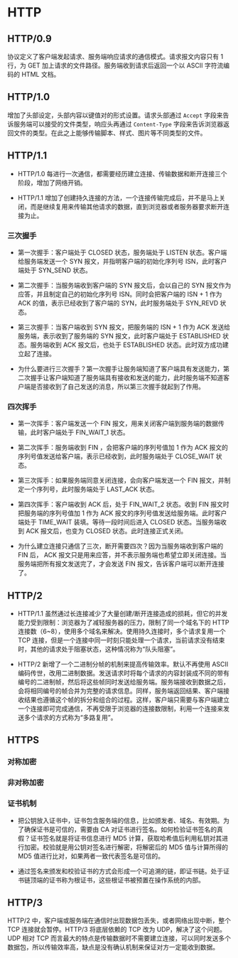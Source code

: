 # HTTP

## HTTP/0.9

协议定义了客户端发起请求、服务端响应请求的通信模式。请求报文内容只有 1 行，为 GET 加上请求的文件路径。服务端收到请求后返回一个以 ASCII 字符流编码的 HTML 文档。

## HTTP/1.0

增加了头部设定，头部内容以键值对的形式设置。请求头部通过 `Accept` 字段来告诉服务端可以接受的文件类型，响应头再通过 `Content-Type` 字段来告诉浏览器返回文件的类型。在此之上能够传输脚本、样式、图片等不同类型的文件。

## HTTP/1.1

- HTTP/1.0 每进行一次通信，都需要经历建立连接、传输数据和断开连接三个阶段，增加了网络开销。

- HTTP/1.1 增加了创建持久连接的方法，一个连接传输完成后，并不是马上关闭，而是继续复用来传输其他请求的数据，直到浏览器或者服务器要求断开连接为止。

### 三次握手

- 第一次握手：客户端处于 CLOSED 状态，服务端处于 LISTEN 状态。客户端给服务端发送一个 SYN 报文，并指明客户端的初始化序列号 ISN，此时客户端处于 SYN_SEND 状态。

- 第二次握手：当服务端收到客户端的 SYN 报文后，会以自己的 SYN 报文作为应答，并且制定自己的初始化序列号 ISN。同时会把客户端的 ISN + 1 作为 ACK 的值，表示已经收到了客户端的 SYN，此时服务端处于 SYN_REVD 状态。

- 第三次握手：当客户端收到 SYN 报文，把服务端的 ISN + 1 作为 ACK 发送给服务端，表示收到了服务端的 SYN 报文，此时客户端处于 ESTABLISHED 状态。服务端收到 ACK 报文后，也处于 ESTABLISHED 状态。此时双方成功建立起了连接。

- 为什么要进行三次握手？第一次握手让服务端知道了客户端具有发送能力，第二次握手让客户端知道了服务端具有接收和发送的能力，此时服务端不知道客户端是否接收到了自己发送的消息，所以第三次握手就起到了作用。

### 四次挥手

- 第一次挥手：客户端发送一个 FIN 报文，用来关闭客户端到服务端的数据传输，此时客户端处于 FIN_WAIT_1 状态。

- 第二次挥手：服务端收到 FIN ，会把客户端的序列号值加 1 作为 ACK 报文的序列号值发送给客户端，表示已经收到，此时服务端处于 CLOSE_WAIT 状态。

- 第三次挥手：如果服务端同意关闭连接，会向客户端发送一个 FIN 报文，并制定一个序列号，此时服务端处于 LAST_ACK 状态。

- 第四次挥手：客户端收到 ACK 后，处于 FIN_WAIT_2 状态。收到 FIN 报文时把服务端的序列号值加 1 作为 ACK 报文的序列号值发送给服务端。此时客户端处于 TIME_WAIT 装填。等待一段时间后进入 CLOSED 状态。当服务端收到 ACK 报文后，也变为 CLOSED 状态。此时连接正式关闭。

- 为什么建立连接只通信了三次，断开需要四次？因为当服务端收到客户端的 FIN 后， ACK 报文只是用来应答，并不表示服务端也希望立即关闭连接。当服务端把所有报文发送完了，才会发送 FIN 报文，告诉客户端可以断开连接了。

## HTTP/2

- HTTP/1.1 虽然通过长连接减少了大量创建/断开连接造成的损耗，但它的并发能力受到限制：浏览器为了减轻服务器的压力，限制了同一个域名下的 HTTP 连接数（6~8），使用多个域名来解决。使用持久连接时，多个请求复用一个 TCP 连接，但是一个连接中同一时刻只能处理一个请求，当前请求没有结束时，其他的请求处于阻塞状态，这种情况称为“队头阻塞”。

- HTTP/2 新增了一个二进制分帧的机制来提高传输效率。默认不再使用 ASCII 编码传世，改用二进制数据。发送请求时将每个请求的内容封装成不同的带有编号的二进制帧，然后将这些帧同时发送给服务端。服务端接收到数据之后，会将相同编号的帧合并为完整的请求信息。同样，服务端返回结果、客户端接收结果也遵循这个帧的拆分和组合的过程。这样，客户端只需要与客户端建立一个连接即可完成通信，不再受限于浏览器的连接数限制，利用一个连接来发送多个请求的方式称为“多路复用”。

## HTTPS

### 对称加密

### 非对称加密

### 证书机制

- 把公钥放入证书中，证书包含服务端的信息，比如颁发者、域名、有效期。为了确保证书是可信的，需要由 CA 对证书进行签名。如何检验证书签名的真假？证书签名就是将证书信息进行 MD5 计算，获取哈希值后利用私钥对其进行加密。校验就是用公钥对签名进行解密，将解密后的 MD5 值与计算所得的 MD5 值进行比对，如果两者一致代表签名是可信的。

- 通过签名来颁发和校验证书的方式会形成一个可追溯的链，即证书链。处于证书链顶端的证书称为根证书，这些根证书被预置在操作系统的内部。

## HTTP/3

HTTP/2 中，客户端或服务端在通信时出现数据包丢失，或者网络出现中断，整个 TCP 连接就会暂停。HTTP/3 将底层依赖的 TCP 改为 UDP，解决了这个问题。UDP 相对 TCP 而言最大的特点是传输数据时不需要建立连接，可以同时发送多个数据包，所以传输效率高，缺点是没有确认机制来保证对方一定能收到数据。

